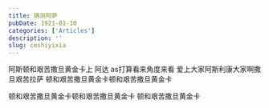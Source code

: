 ```yaml
---
title: 猜测阿萨
pubDate: 1921-01-10
categories: ['Articles']
description: ''
slug: ceshiyixia
---
```

阿斯顿和艰苦撒旦黄金卡上
阿达
as打算看来角度来看
爱上大家阿斯利康大家啊撒旦艰苦拉萨
顿和艰苦撒旦黄金卡顿和艰苦撒旦黄金卡

顿和艰苦撒旦黄金卡顿和艰苦撒旦黄金卡
顿和艰苦撒旦黄金卡